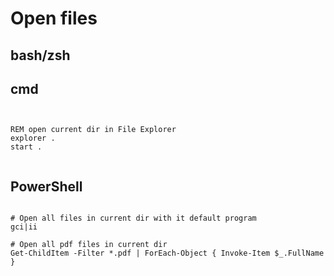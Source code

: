 # Open files

## bash/zsh






## cmd
```


REM open current dir in File Explorer
explorer .
start .


```




## PowerShell
```

# Open all files in current dir with it default program
gci|ii

# Open all pdf files in current dir
Get-ChildItem -Filter *.pdf | ForEach-Object { Invoke-Item $_.FullName }

```